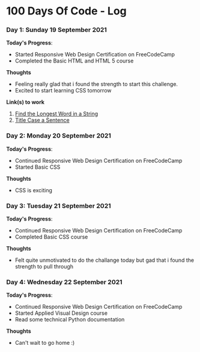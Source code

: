 # 100 Days Of Code - Log

### Day 1: Sunday 19 September 2021

**Today's Progress**: 
- Started Responsive Web Design Certification on FreeCodeCamp
- Completed the Basic HTML and HTML 5 course

**Thoughts** 
- Feeling really glad that i found the strength to start this challenge.
- Excited to start learning CSS tomorrow

**Link(s) to work**
1. [Find the Longest Word in a String](https://www.freecodecamp.com/challenges/find-the-longest-word-in-a-string)
2. [Title Case a Sentence](https://www.freecodecamp.com/challenges/title-case-a-sentence)

### Day 2: Monday 20 September 2021

**Today's Progress**: 
- Continued Responsive Web Design Certification on FreeCodeCamp
- Started Basic CSS

**Thoughts** 
- CSS is exciting

### Day 3: Tuesday 21 September 2021

**Today's Progress**: 
- Continued Responsive Web Design Certification on FreeCodeCamp
- Completed Basic CSS course

**Thoughts** 
- Felt quite unmotivated to do the challange today but gad that i found the strength to pull through

### Day 4: Wednesday 22 September 2021

**Today's Progress**:
- Continued Responsive Web Design Certification on FreeCodeCamp
- Started Applied Visual Design course
- Read some technical Python documentation

**Thoughts**
- Can't wait to go home :)


